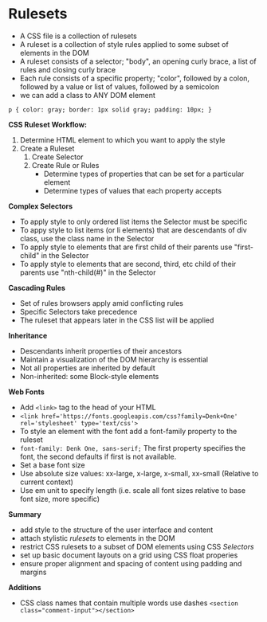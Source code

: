 # Rulesets

* A CSS file is a collection of rulesets
* A ruleset is a collection of style rules applied to some subset of elements in the DOM
* A ruleset consists of a selector; "body", an opening curly brace, a list of rules and closing curly brace
* Each rule consists of a specific property; "color", followed by a colon, followed by a value or list of values,
followed by a semicolon
* we can add a class to ANY DOM element

`p {
	color: gray;
	border: 1px solid gray;
	padding: 10px;
}`

**CSS Ruleset Workflow:**

1. Determine HTML element to which you want to apply the style
2. Create a Ruleset
	1. Create Selector
	2. Create Rule or Rules 
		* Determine types of properties that can be set for a particular element
		* Determine types of values that each property accepts

**Complex Selectors**
* To apply style to only ordered list items the Selector must be specific
* To appy style to list items (or li elements) that are descendants of div class, 
use the class name in the Selector
* To apply style to elements that are first child of their parents use "first-child" in the Selector
* To apply style to elements that are second, third, etc child of their parents use "nth-child(#)" in the Selector

**Cascading Rules**
* Set of rules browsers apply amid conflicting rules
* Specific Selectors take precedence
* The ruleset that appears later in the CSS list will be applied

**Inheritance**
* Descendants inherit properties of their ancestors
* Maintain a visualization of the DOM hierarchy is essential
* Not all properties are inherited by default
* Non-inherited: some Block-style elements

**Web Fonts**
* Add `<link>` tag to the head of your HTML
* `<link href='https://fonts.googleapis.com/css?family=Denk+One' rel='stylesheet' type='text/css'>`
* To style an element with the font add a font-family property to the ruleset
* `font-family: Denk One, sans-serif;` The first property specifies the font, the second defaults if first is not available.
* Set a base font size
* Use absolute size values: xx-large, x-large, x-small, xx-small (Relative to current context)
* Use em unit to specify length (i.e. scale all font sizes relative to base font size, more specific)

**Summary**
* add style to the structure of the user interface and content
* attach stylistic *rulesets* to elements in the DOM
* restrict CSS rulesets to a subset of DOM elements using CSS *Selectors*
* set up basic document layouts on a grid using CSS float properies
* ensure proper alignment and spacing of content using padding and margins

**Additions**
* CSS class names that contain multiple words use dashes `<section class="comment-input"></section>`


